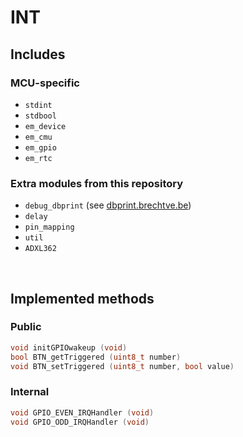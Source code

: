# INT

## Includes

### MCU-specific

- `stdint`
- `stdbool`
- `em_device`
- `em_cmu`
- `em_gpio`
- `em_rtc`

### Extra modules from this repository

- `debug_dbprint` (see [dbprint.brechtve.be](http://dbprint.brechtve.be))
- `delay`
- `pin_mapping`
- `util`
- `ADXL362`

<br/>

## Implemented methods

### Public

```C
void initGPIOwakeup (void)
bool BTN_getTriggered (uint8_t number)
void BTN_setTriggered (uint8_t number, bool value)
```

### Internal

```C
void GPIO_EVEN_IRQHandler (void)
void GPIO_ODD_IRQHandler (void)
```
